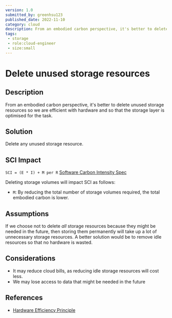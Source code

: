 ```yaml
---
version: 1.0
submitted_by: greenhsu123
published_date: 2022-11-10
category: cloud
description: From an embodied carbon perspective, it's better to delete unused storage resources so we are efficient with hardware and so that the storage layer is optimised for the task. 
tags: 
 - storage
 - role:cloud-engineer
 - size:small
---
```


# Delete unused storage resources

## Description
From an embodied carbon perspective, it's better to delete unused storage resources so we are efficient with hardware and so that the storage layer is optimised for the task. 

## Solution
Delete any unused storage resource.

## SCI Impact

`SCI = (E * I) + M per R`
[Software Carbon Intensity Spec](https://grnsft.org/sci)

Deleting storage volumes will impact SCI as follows:
- `M`: By reducing the total number of storage volumes required, the total embodied carbon is lower.

## Assumptions
If we choose not to delete *all* storage resources because they might be needed in the future, then storing them permanently will take up a lot of unnecessary storage resources. A better solution would be to remove idle resources so that no hardware is wasted. 

## Considerations
- It may reduce cloud bills, as reducing idle storage resources will cost less. 
- We may lose access to data that might be needed in the future

## References
- [Hardware Efficiency Principle](https://learn.greensoftware.foundation/practitioner/hardware-efficiency)

